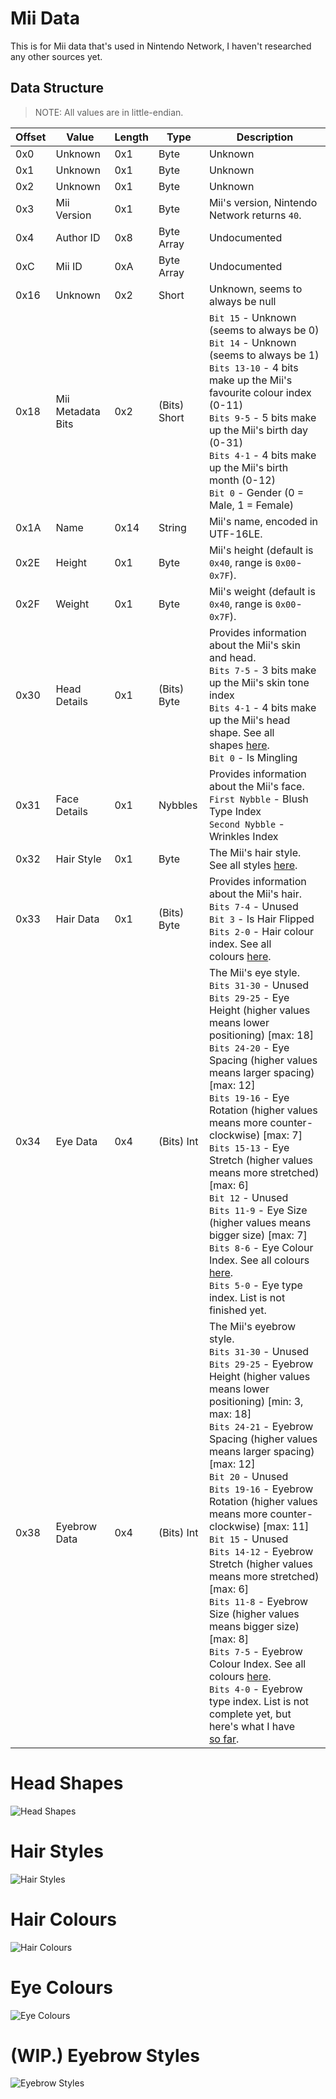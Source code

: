 # Mii Data

This is for Mii data that's used in Nintendo Network, I haven't researched any other sources yet.

## Data Structure

> NOTE: All values are in little-endian.  

| Offset | Value             | Length | Type         | Description                                                                                                                                                                                                                                                                                                                                                                                                                                                                                                                                                                                                                                                                                                                       |
| ------ | ----------------- | ------ | ------------ | --------------------------------------------------------------------------------------------------------------------------------------------------------------------------------------------------------------------------------------------------------------------------------------------------------------------------------------------------------------------------------------------------------------------------------------------------------------------------------------------------------------------------------------------------------------------------------------------------------------------------------------------------------------------------------------------------------------------------------- |
| 0x0    | Unknown           | 0x1    | Byte         | Unknown                                                                                                                                                                                                                                                                                                                                                                                                                                                                                                                                                                                                                                                                                                                           |
| 0x1    | Unknown           | 0x1    | Byte         | Unknown                                                                                                                                                                                                                                                                                                                                                                                                                                                                                                                                                                                                                                                                                                                           |
| 0x2    | Unknown           | 0x1    | Byte         | Unknown                                                                                                                                                                                                                                                                                                                                                                                                                                                                                                                                                                                                                                                                                                                           |
| 0x3    | Mii Version       | 0x1    | Byte         | Mii's version, Nintendo Network returns `40`.                                                                                                                                                                                                                                                                                                                                                                                                                                                                                                                                                                                                                                                                                     |
| 0x4    | Author ID         | 0x8    | Byte Array   | Undocumented                                                                                                                                                                                                                                                                                                                                                                                                                                                                                                                                                                                                                                                                                                                      |
| 0xC    | Mii ID            | 0xA    | Byte Array   | Undocumented                                                                                                                                                                                                                                                                                                                                                                                                                                                                                                                                                                                                                                                                                                                      |
| 0x16   | Unknown           | 0x2    | Short        | Unknown, seems to always be null                                                                                                                                                                                                                                                                                                                                                                                                                                                                                                                                                                                                                                                                                                  |
| 0x18   | Mii Metadata Bits | 0x2    | (Bits) Short | `Bit 15` - Unknown (seems to always be 0)<br/>`Bit 14` - Unknown (seems to always be 1)<br/>`Bits 13-10` - 4 bits make up the Mii's favourite colour index (0-11)<br/>`Bits 9-5` - 5 bits make up the Mii's birth day (0-31)<br/>`Bits 4-1` - 4 bits make up the Mii's birth month (0-12)<br/>`Bit 0` - Gender (0 = Male, 1 = Female)                                                                                                                                                                                                                                                                                                                                                                                             |
| 0x1A   | Name              | 0x14   | String       | Mii's name, encoded in UTF-16LE.                                                                                                                                                                                                                                                                                                                                                                                                                                                                                                                                                                                                                                                                                                  |
| 0x2E   | Height            | 0x1    | Byte         | Mii's height (default is `0x40`, range is `0x00`-`0x7F`).                                                                                                                                                                                                                                                                                                                                                                                                                                                                                                                                                                                                                                                                         |
| 0x2F   | Weight            | 0x1    | Byte         | Mii's weight (default is `0x40`, range is `0x00`-`0x7F`).                                                                                                                                                                                                                                                                                                                                                                                                                                                                                                                                                                                                                                                                         |
| 0x30   | Head Details      | 0x1    | (Bits) Byte  | Provides information about the Mii's skin and head.<br/>`Bits 7-5` - 3 bits make up the Mii's skin tone index<br/>`Bits 4-1` - 4 bits make up the Mii's head shape. See all shapes [here](#Head-Shapes).<br/>`Bit 0` - Is Mingling                                                                                                                                                                                                                                                                                                                                                                                                                                                                                                |
| 0x31   | Face Details      | 0x1    | Nybbles      | Provides information about the Mii's face.<br/>`First Nybble` - Blush Type Index<br/>`Second Nybble` - Wrinkles Index                                                                                                                                                                                                                                                                                                                                                                                                                                                                                                                                                                                                             |
| 0x32   | Hair Style        | 0x1    | Byte         | The Mii's hair style. See all styles [here](#Hair-Styles).                                                                                                                                                                                                                                                                                                                                                                                                                                                                                                                                                                                                                                                                        |
| 0x33   | Hair Data         | 0x1    | (Bits) Byte  | Provides information about the Mii's hair.<br/>`Bits 7-4` - Unused<br/>`Bit 3` - Is Hair Flipped<br/>`Bits 2-0` - Hair colour index. See all colours [here](#Hair-Colours).                                                                                                                                                                                                                                                                                                                                                                                                                                                                                                                                                       |
| 0x34   | Eye Data          | 0x4    | (Bits) Int   | The Mii's eye style.<br/>`Bits 31-30` - Unused<br/>`Bits 29-25` - Eye Height (higher values means lower positioning) [max: 18]<br/>`Bits 24-20` - Eye Spacing (higher values means larger spacing) [max: 12]<br/>`Bits 19-16` - Eye Rotation (higher values means more counter-clockwise) [max: 7]<br/>`Bits 15-13` - Eye Stretch (higher values means more stretched) [max: 6]<br/>`Bit 12` - Unused<br/>`Bits 11-9` - Eye Size (higher values means bigger size) [max: 7]<br/>`Bits 8-6` - Eye Colour Index. See all colours [here](#Eye-Colours).<br/>`Bits 5-0` - Eye type index. List is not finished yet.                                                                                                                   |
| 0x38   | Eyebrow Data      | 0x4    | (Bits) Int   | The Mii's eyebrow style.<br/>`Bits 31-30` - Unused<br/>`Bits 29-25` - Eyebrow Height (higher values means lower positioning) [min: 3, max: 18]<br/>`Bits 24-21` - Eyebrow Spacing (higher values means larger spacing) [max: 12]<br/>`Bit 20` - Unused<br/>`Bits 19-16` - Eyebrow Rotation (higher values means more counter-clockwise) [max: 11]<br/>`Bit 15` - Unused<br/>`Bits 14-12` - Eyebrow Stretch (higher values means more stretched) [max: 6]<br/>`Bits 11-8` - Eyebrow Size (higher values means bigger size) [max: 8]<br/>`Bits 7-5` - Eyebrow Colour Index. See all colours [here](#Hair-Colours).<br/>`Bits 4-0` - Eyebrow type index. List is not complete yet, but here's what I have [so far](#Eyebrow-Styles). |

# Head Shapes

![Head Shapes](./images/headShapes.png)

# Hair Styles

![Hair Styles](./images/hairStyles.png)

# Hair Colours

![Hair Colours](./images/hairColour.png)

# Eye Colours

![Eye Colours](./images/eyeColour.png)

# (WIP.) Eyebrow Styles

![Eyebrow Styles](./images/eyebrowStyles.png)

